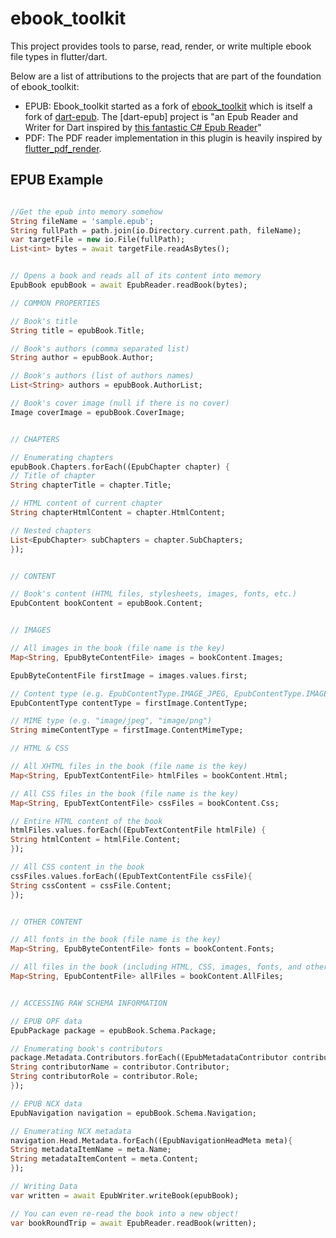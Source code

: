 # ebook_toolkit

This project provides tools to parse, read, render, or write multiple ebook file types in flutter/dart.

Below are a list of attributions to the projects that are part of the foundation of ebook_toolkit:
- EPUB: Ebook_toolkit started as a fork of [ebook_toolkit](https://github.com/orthros/dart-epub) which is itself a fork of [dart-epub](https://github.com/ScerIO/ebook_toolkit.dart). The [dart-epub] project is "an Epub Reader and Writer for Dart inspired by [this fantastic C# Epub Reader](https://github.com/versfx/EpubReader)"
- PDF: The PDF reader implementation in this plugin is heavily inspired by [flutter_pdf_render](https://github.dev/espresso3389/flutter_pdf_render).

## EPUB Example
```dart

//Get the epub into memory somehow
String fileName = 'sample.epub';
String fullPath = path.join(io.Directory.current.path, fileName);
var targetFile = new io.File(fullPath);
List<int> bytes = await targetFile.readAsBytes();


// Opens a book and reads all of its content into memory
EpubBook epubBook = await EpubReader.readBook(bytes);

// COMMON PROPERTIES

// Book's title
String title = epubBook.Title;

// Book's authors (comma separated list)
String author = epubBook.Author;

// Book's authors (list of authors names)
List<String> authors = epubBook.AuthorList;

// Book's cover image (null if there is no cover)
Image coverImage = epubBook.CoverImage;


// CHAPTERS

// Enumerating chapters
epubBook.Chapters.forEach((EpubChapter chapter) {
// Title of chapter
String chapterTitle = chapter.Title;

// HTML content of current chapter
String chapterHtmlContent = chapter.HtmlContent;

// Nested chapters
List<EpubChapter> subChapters = chapter.SubChapters;
});


// CONTENT

// Book's content (HTML files, stylesheets, images, fonts, etc.)
EpubContent bookContent = epubBook.Content;


// IMAGES

// All images in the book (file name is the key)
Map<String, EpubByteContentFile> images = bookContent.Images;

EpubByteContentFile firstImage = images.values.first;

// Content type (e.g. EpubContentType.IMAGE_JPEG, EpubContentType.IMAGE_PNG)
EpubContentType contentType = firstImage.ContentType;

// MIME type (e.g. "image/jpeg", "image/png")
String mimeContentType = firstImage.ContentMimeType;

// HTML & CSS

// All XHTML files in the book (file name is the key)
Map<String, EpubTextContentFile> htmlFiles = bookContent.Html;

// All CSS files in the book (file name is the key)
Map<String, EpubTextContentFile> cssFiles = bookContent.Css;

// Entire HTML content of the book
htmlFiles.values.forEach((EpubTextContentFile htmlFile) {
String htmlContent = htmlFile.Content;
});

// All CSS content in the book
cssFiles.values.forEach((EpubTextContentFile cssFile){
String cssContent = cssFile.Content;
});


// OTHER CONTENT

// All fonts in the book (file name is the key)
Map<String, EpubByteContentFile> fonts = bookContent.Fonts;

// All files in the book (including HTML, CSS, images, fonts, and other types of files)
Map<String, EpubContentFile> allFiles = bookContent.AllFiles;


// ACCESSING RAW SCHEMA INFORMATION

// EPUB OPF data
EpubPackage package = epubBook.Schema.Package;

// Enumerating book's contributors
package.Metadata.Contributors.forEach((EpubMetadataContributor contributor){
String contributorName = contributor.Contributor;
String contributorRole = contributor.Role;
});

// EPUB NCX data
EpubNavigation navigation = epubBook.Schema.Navigation;

// Enumerating NCX metadata
navigation.Head.Metadata.forEach((EpubNavigationHeadMeta meta){
String metadataItemName = meta.Name;
String metadataItemContent = meta.Content;
});

// Writing Data
var written = await EpubWriter.writeBook(epubBook);

// You can even re-read the book into a new object! 
var bookRoundTrip = await EpubReader.readBook(written);
```